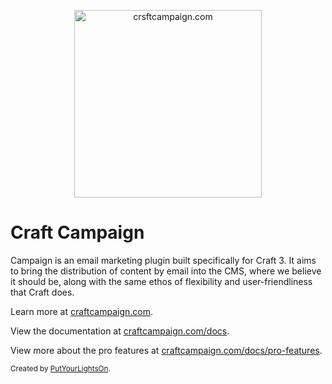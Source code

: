 <p align="center">
   <a href="https://craftcampaign.com/" target="_blank">
     <img width="300" src="https://craftcampaign.com/interface/images/logo.svg?v=201800406" alt="crsftcampaign.com">
   </a>
</p>

# Craft Campaign

Campaign is an email marketing plugin built specifically for Craft 3. It aims to bring the distribution of content by email into the CMS, where we believe it should be, along with the same ethos of flexibility and user-friendliness that Craft does. 
 
Learn more at [craftcampaign.com](https://craftcampaign.com).

View the documentation at [craftcampaign.com/docs](https://craftcampaign.com/docs).
  
View more about the pro features at [craftcampaign.com/docs/pro-features](https://craftcampaign.com/docs/pro-features).

<small>Created by [PutYourLightsOn](https://www.putyourlightson.net/).</small>
